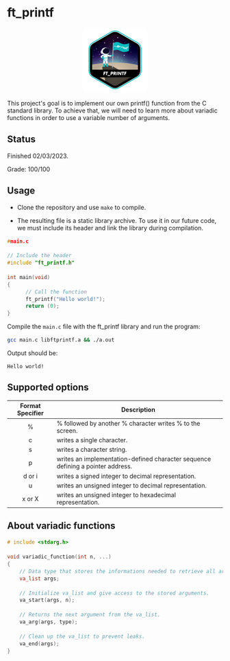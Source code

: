 # ft_printf

<p align="center">
  <img src="https://github.com/ArenKae/ArenKae/blob/main/42%20badges/ft_printfe.png" alt="ft_printf 42 project badge"/>
</p>

This project's goal is to implement our own printf() function from the C standard library. To achieve that, we will need to learn more about variadic functions in order to use a variable number of arguments.

## Status
Finished 02/03/2023.

Grade: 100/100

## Usage

- Clone the repository and use ```make``` to compile.

- The resulting file is a static library archive. To use it in our future code, we must include its header and link the library during compilation.

```c
#main.c

// Include the header
#include "ft_printf.h"

int main(void)
{
      // Call the function
      ft_printf("Hello world!");
      return (0);
}
```
Compile the ``main.c`` file with the ft_printf library and run the program:
```bash
gcc main.c libftprintf.a && ./a.out
```
Output should be:
```
Hello world!
```
## Supported options
<table>
    <thead>
        <tr>
            <th>Format Specifier</th>
            <th>Description</th>
        </tr>
    </thead>
    <tbody>
	</thead>
        <tr>
            <td align="center">%</td>
            <td>% followed by another % character writes % to the screen.</td>
        </tr>
        <tr>
            <td align="center">c</td>
            <td>writes a single character.</td>
        </tr>
        <tr>
            <td align="center">s</td>
            <td>writes a character string.</td>
        </tr>
        <tr>
            <td align="center">p</td>
            <td>writes an implementation-defined character sequence defining a pointer address.</td>
        </tr>
        <tr>
            <td align="center">d or i</td>
            <td>writes a signed integer to decimal representation.</td>
        </tr>
        <tr>
            <td align="center">u</td>
            <td>writes an unsigned integer to decimal representation.</td>
        </tr>
        <tr>
            <td align="center">x or X</td>
            <td>writes an unsigned integer to hexadecimal representation.</td>
        </tr>
    </tbody>
</table>

## About variadic functions

```c
# include <stdarg.h>

void variadic_function(int n, ...)
{
	// Data type that stores the informations needed to retrieve all arguments.
	va_list args;

	// Initialize va_list and give access to the stored arguments.
	va_start(args, n);

	// Returns the next argument from the va_list.
	va_arg(args, type);

	// Clean up the va_list to prevent leaks.
	va_end(args);
}
```